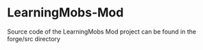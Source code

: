 LearningMobs-Mod
================

Source code of the LearningMobs Mod project can be found in the forge/src directory
